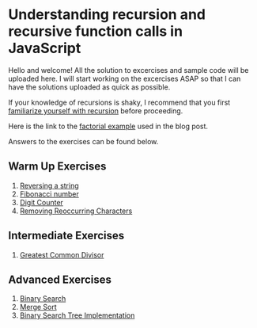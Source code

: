 # Understanding recursion and recursive function calls in JavaScript

Hello and welcome! All the solution to excercises and sample code will be uploaded here. 
I will start working on the excercises ASAP so that I can have the solutions uploaded as quick as possible.

If your knowledge of recursions is shaky, I recommend that you first <a href="http://www.thecodingdelight.com/understanding-recursive-function-calls/">familiarize yourself with recursion</a> before proceeding.

Here is the link to the <a href="https://github.com/JWLee89/The-Coding-Delight/blob/master/JavaScript/recursion/exercises/factorial.js"> factorial example</a> used in the blog post.

Answers to the exercises can be found below.

## Warm Up Exercises

1. <a href="https://github.com/JWLee89/The-Coding-Delight/blob/master/JavaScript/recursion/exercises/reverseStr.js">Reversing a string</a>
2. <a href="https://github.com/JWLee89/The-Coding-Delight/blob/master/JavaScript/recursion/exercises/fibonacci.js"> Fibonacci number</a>
3. <a href="https://github.com/JWLee89/The-Coding-Delight/blob/master/JavaScript/recursion/exercises/digitCounter.js">Digit Counter </a>
4. <a href="https://github.com/JWLee89/The-Coding-Delight/blob/master/JavaScript/recursion/exercises/removeReoccurringCharacters.js">Removing Reoccurring Characters</a>

## Intermediate Exercises
1. <a href="https://github.com/JWLee89/The-Coding-Delight/blob/master/JavaScript/recursion/exercises/getGcd.js">Greatest Common Divisor<a/>

## Advanced Exercises

1. <a href="https://github.com/JWLee89/The-Coding-Delight/blob/master/JavaScript/recursion/exercises/binarySearch.js">Binary Search</a>
2. <a href="https://github.com/JWLee89/The-Coding-Delight/tree/master/JavaScript/algorithms/sorts/merge-sort">Merge Sort</a>
3. <a href="https://github.com/JWLee89/The-Coding-Delight/tree/master/JavaScript/Data-Structures/Binary-Search-Tree"> Binary Search Tree Implementation </a>
